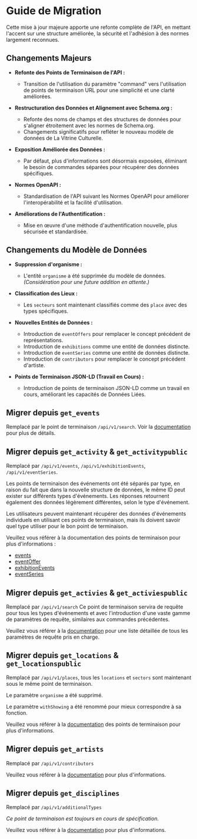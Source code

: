# Guide de Migration
Cette mise à jour majeure apporte une refonte complète de l'API, en mettant l'accent sur une structure améliorée, la sécurité et l'adhésion à des normes largement reconnues.

## Changements Majeurs

- **Refonte des Points de Terminaison de l'API :**
  - Transition de l'utilisation du paramètre "command" vers l'utilisation de points de terminaison URL pour une simplicité et une clarté améliorées.

- **Restructuration des Données et Alignement avec Schema.org :**
  - Refonte des noms de champs et des structures de données pour s'aligner étroitement avec les normes de Schema.org.
  - Changements significatifs pour refléter le nouveau modèle de données de La Vitrine Culturelle.

- **Exposition Améliorée des Données :**
  - Par défaut, plus d'informations sont désormais exposées, éliminant le besoin de commandes séparées pour récupérer des données spécifiques.

- **Normes OpenAPI :**
  - Standardisation de l'API suivant les Normes OpenAPI pour améliorer l'interopérabilité et la facilité d'utilisation.

- **Améliorations de l'Authentification :**
  - Mise en œuvre d'une méthode d'authentification nouvelle, plus sécurisée et standardisée.

## Changements du Modèle de Données

- **Suppression d'organisme :**
  - L'entité `organisme` a été supprimée du modèle de données. _(Considération pour une future addition en attente.)_

- **Classification des Lieux :**
  - Les `secteurs` sont maintenant classifiés comme des `place` avec des types spécifiques.

- **Nouvelles Entités de Données :**
  - Introduction de `eventOffers` pour remplacer le concept précédent de représentations.
  - Introduction de `exhibitions` comme une entité de données distincte.
  - Introduction de `eventSeries` comme une entité de données distincte.
  - Introduction de `contributors` pour remplacer le concept précédent d'artiste.

- **Points de Terminaison JSON-LD (Travail en Cours) :**
  - Introduction de points de terminaison JSON-LD comme un travail en cours, améliorant les capacités de Données Liées.

## Migrer depuis `get_events`
Remplacé par le point de terminaison `/api/v1/search`. Voir la [documentation](v1/search.md) pour plus de détails.

## Migrer depuis `get_activity` & `get_activitypublic`
Remplacé par `/api/v1/events`, `/api/v1/exhibitionEvents`, `/api/v1/eventSeries`.

Les points de terminaison des événements ont été séparés par type, en raison du fait que dans la nouvelle structure de données, le même ID peut exister sur différents types d'événements. Les réponses retournent également des données légèrement différentes, selon le type d'événement.

Les utilisateurs peuvent maintenant récupérer des données d'événements individuels en utilisant ces points de terminaison, mais ils doivent savoir quel type utiliser pour le bon point de terminaison.

Veuillez vous référer à la documentation des points de terminaison pour plus d'informations :
- [events](v1/events.md)
- [eventOffer](../v1/events.md#obtenir-un-eventoffer-representation)
- [exhibitionEvents](v1/exhibitionEvents.md)
- [eventSeries](v1/eventSeries.md)

## Migrer depuis `get_activies` & `get_activiespublic`
Remplacé par `/api/v1/search`
Ce point de terminaison servira de requête pour tous les types d'événements et avec l'introduction d'une vaste gamme de paramètres de requête, similaires aux commandes précédentes.

Veuillez vous référer à la [documentation](v1/search.md) pour une liste détaillée de tous les paramètres de requête pris en charge.

## Migrer depuis `get_locations` & `get_locationspublic`
Remplacé par `/api/v1/places`, tous les `locations` et `sectors` sont maintenant sous le même point de terminaison.

Le paramètre `organisme` a été supprimé.

Le paramètre `withShowing` a été renommé pour mieux correspondre à sa fonction.

Veuillez vous référer à la [documentation](v1/places.md) des points de terminaison pour plus d'informations.

## Migrer depuis `get_artists`
Remplacé par `/api/v1/contributors`

Veuillez vous référer à la [documentation](v1/contributors.md) pour plus d'informations.

## Migrer depuis `get_disciplines`
Remplacé par `/api/v1/additionalTypes`

_Ce point de terminaison est toujours en cours de spécification._

Veuillez vous référer à la [documentation](v1/additionalTypes.md) pour plus d'informations.
